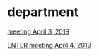 # department

[meeting April 3, 2019](http://janboone.github.io/department/meeting03042019.html)

[ENTER meeting April 4, 2019](http://janboone.github.io/department/ENTER_2019/presentation.html)
